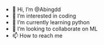 - 👋 Hi, I’m @Abingdd
- 👀 I’m interested in coding
- 🌱 I’m currently learning python
- 💞️ I’m looking to collaborate on ML
- 📫 How to reach me 

<!---
Abingdd/Abingdd is a ✨ special ✨ repository because its `README.md` (this file) appears on your GitHub profile.
You can click the Preview link to take a look at your changes.
--->
